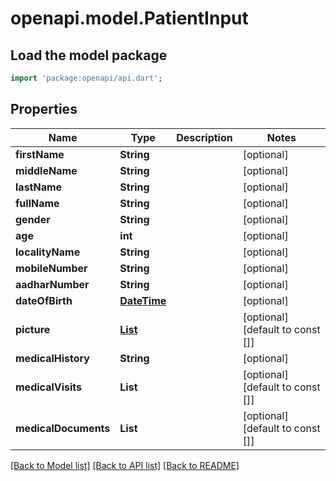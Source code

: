 # openapi.model.PatientInput

## Load the model package
```dart
import 'package:openapi/api.dart';
```

## Properties
Name | Type | Description | Notes
------------ | ------------- | ------------- | -------------
**firstName** | **String** |  | [optional] 
**middleName** | **String** |  | [optional] 
**lastName** | **String** |  | [optional] 
**fullName** | **String** |  | [optional] 
**gender** | **String** |  | [optional] 
**age** | **int** |  | [optional] 
**localityName** | **String** |  | [optional] 
**mobileNumber** | **String** |  | [optional] 
**aadharNumber** | **String** |  | [optional] 
**dateOfBirth** | [**DateTime**](DateTime.md) |  | [optional] 
**picture** | [**List<FileInput>**](FileInput.md) |  | [optional] [default to const []]
**medicalHistory** | **String** |  | [optional] 
**medicalVisits** | **List<String>** |  | [optional] [default to const []]
**medicalDocuments** | **List<String>** |  | [optional] [default to const []]

[[Back to Model list]](../README.md#documentation-for-models) [[Back to API list]](../README.md#documentation-for-api-endpoints) [[Back to README]](../README.md)


